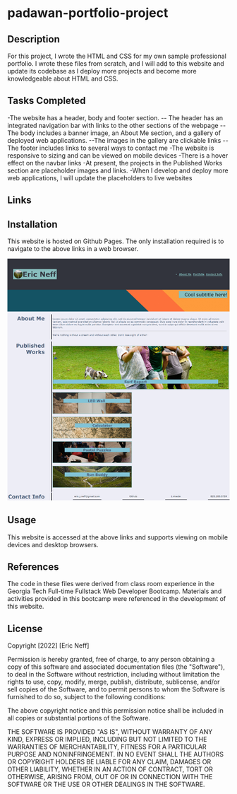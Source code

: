 # padawan-portfolio-project

## Description

For this project, I wrote the HTML and CSS for my own sample professional portfolio. I wrote these files from scratch, and I will add to this website and update its codebase as I deploy more projects and become more knowledgeable about HTML and CSS.

## Tasks Completed

-The website has a header, body and footer section.
-- The header has an integrated navigation bar with links to the other sections of the webpage
--The body includes a banner image, an About Me section, and a gallery of deployed web applications.
--The images in the gallery are clickable links
--The footer includes links to several ways to contact me
-The website is responsive to sizing and can be viewed on mobile devices
-There is a hover effect on the navbar links
-At present, the projects in the Published Works section are placeholder images and links. 
-When I develop and deploy more web applications, I will update the placeholders to live websites

## Links



## Installation

This website is hosted on Github Pages. The only installation required is to navigate to the above links in a web browser.

![Project Screenshot](/assets/images/screenshot.png?raw=true)

## Usage

This website is accessed at the above links and supports viewing on mobile devices and desktop browsers. 

## References

The code in these files were derived from class room experience in the Georgia Tech Full-time Fullstack Web Developer Bootcamp.  Materials and activities provided in this bootcamp were referenced in the development of this website.

## License

Copyright [2022] [Eric Neff]

Permission is hereby granted, free of charge, to any person obtaining a copy of this software and associated documentation files (the "Software"), to deal in the Software without restriction, including without limitation the rights to use, copy, modify, merge, publish, distribute, sublicense, and/or sell copies of the Software, and to permit persons to whom the Software is furnished to do so, subject to the following conditions:

The above copyright notice and this permission notice shall be included in all copies or substantial portions of the Software.

THE SOFTWARE IS PROVIDED "AS IS", WITHOUT WARRANTY OF ANY KIND, EXPRESS OR IMPLIED, INCLUDING BUT NOT LIMITED TO THE WARRANTIES OF MERCHANTABILITY, FITNESS FOR A PARTICULAR PURPOSE AND NONINFRINGEMENT. IN NO EVENT SHALL THE AUTHORS OR COPYRIGHT HOLDERS BE LIABLE FOR ANY CLAIM, DAMAGES OR OTHER LIABILITY, WHETHER IN AN ACTION OF CONTRACT, TORT OR OTHERWISE, ARISING FROM, OUT OF OR IN CONNECTION WITH THE SOFTWARE OR THE USE OR OTHER DEALINGS IN THE SOFTWARE.



